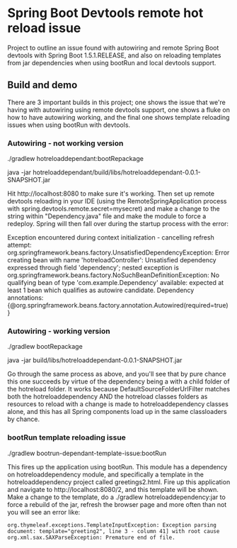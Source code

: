 # Spring Boot Devtools remote hot reload issue

Project to outline an issue found with autowiring and remote Spring Boot devtools with Spring Boot 1.5.1.RELEASE, and also on reloading templates from jar dependencies when using bootRun and local devtools support.

## Build and demo

There are 3 important builds in this project; one shows the issue that we're having with autowiring using remote devtools support, one shows a fluke on how to have autowiring working, and the final one shows template reloading issues when using bootRun with devtools.

### Autowiring - not working version

./gradlew hotreloaddependant:bootRepackage

java -jar hotreloaddependant/build/libs/hotreloaddependant-0.0.1-SNAPSHOT.jar

Hit http://localhost:8080 to make sure it's working.  Then set up remote devtools reloading in your IDE (using the RemoteSpringApplication process with spring.devtools.remote.secret=mysecret) and make a change to the string within "Dependency.java" file and make the module to force a redeploy.  Spring will then fall over during the startup process with the error:

Exception encountered during context initialization - cancelling refresh attempt: org.springframework.beans.factory.UnsatisfiedDependencyException: Error creating bean with name 'hotreloadController': Unsatisfied dependency expressed through field 'dependency'; nested exception is org.springframework.beans.factory.NoSuchBeanDefinitionException: No qualifying bean of type 'com.example.Dependency' available: expected at least 1 bean which qualifies as autowire candidate. Dependency annotations: {@org.springframework.beans.factory.annotation.Autowired(required=true)}

### Autowiring - working version

./gradlew bootRepackage

java -jar build/libs/hotreloaddependant-0.0.1-SNAPSHOT.jar

Go through the same process as above, and you'll see that by pure chance this one succeeds by virtue of the dependency being a with a child folder of the hotreload folder.  It works because DefaultSourceFolderUrlFilter matches both the hotreloaddependency AND the hotreload classes folders as resources to reload with a change is made to hotreloaddependency classes alone, and this has all Spring components load up in the same classloaders by chance.

### bootRun template reloading issue

./gradlew bootrun-dependant-template-issue:bootRun

This fires up the application using bootRun.  This module has a dependency on hotreloaddependency module, and specifically a template in the hotreloaddependency project called greetings2.html.  Fire up this application and navigate to http://localhost:8080/2, and this template will be shown.  Make a change to the template, do a ./gradlew hotreloaddependency:jar to force a rebuild of the jar, refresh the browser page and more often than not you will see an error like:

    org.thymeleaf.exceptions.TemplateInputException: Exception parsing document: template="greeting2", line 3 - column 41] with root cause
    org.xml.sax.SAXParseException: Premature end of file.
